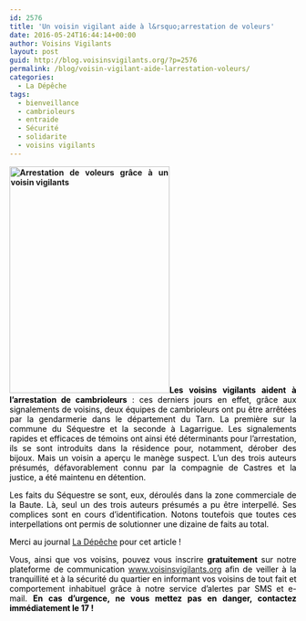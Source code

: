 ```yaml
---
id: 2576
title: 'Un voisin vigilant aide à l&rsquo;arrestation de voleurs'
date: 2016-05-24T16:44:14+00:00
author: Voisins Vigilants
layout: post
guid: http://blog.voisinsvigilants.org/?p=2576
permalink: /blog/voisin-vigilant-aide-larrestation-voleurs/
categories:
  - La Dépêche
tags:
  - bienveillance
  - cambrioleurs
  - entraide
  - Sécurité
  - solidarite
  - voisins vigilants
---
```

<p style="text-align: justify;">
  <strong><a href="./../../images/2016/05/arrestation-voleur.png"><img class="alignleft wp-image-2579" src="./../../images/2016/05/arrestation-voleur.png" alt="Arrestation de voleurs grâce à un voisin vigilants" width="281" height="397" /></a><span style="color: #000000;">Les voisins vigilants aident à l&rsquo;arrestation de cambrioleurs</span></strong><span style="color: #000000;"> : ces derniers jours en effet, grâce aux signalements de voisins, deux équipes de cambrioleurs ont pu être arrêtées par la gendarmerie dans le département du Tarn. La première sur la commune du Séquestre et la seconde à Lagarrigue. Les signalements rapides et efficaces de témoins ont ainsi été déterminants pour l&rsquo;arrestation, ils se sont introduits dans la résidence pour, notamment, dérober des bijoux. Mais un voisin a aperçu le manège suspect. L&rsquo;un des trois auteurs présumés, défavorablement connu par la compagnie de Castres et la justice, a été maintenu en détention.</span>
</p>

<p style="text-align: justify;">
  <span style="color: #000000;">Les faits du Séquestre se sont, eux, déroulés dans la zone commerciale de la Baute. Là, seul un des trois auteurs présumés a pu être interpellé. Ses complices sont en cours d&rsquo;identification. Notons toutefois que toutes ces interpellations ont permis de solutionner une dizaine de faits au total.</span>
</p>

<p style="text-align: justify;">
  <span style="font-weight: inherit; font-style: inherit; color: #464646;"><span style="font-weight: inherit; font-style: inherit;"><span style="font-weight: inherit; font-style: inherit; color: #000000;">Merci au journal</span><span style="font-weight: inherit; font-style: inherit; color: #000000;"><span style="color: #464646;"> <a href="http://www.ladepeche.fr/article/2016/04/28/2334175-un-voisin-vigilant-aide-a-l-arrestation-de-voleurs.html">La Dépêche</a> </span></span></span></span><span style="font-weight: inherit; font-style: inherit; color: #000000;">pour cet article !</span>
</p>

<p style="text-align: justify;">
  <span style="color: #000000;">Vous, ainsi que vos voisins, pouvez vous inscrire <strong>gratuitement</strong> sur notre plateforme de communication <a href="www.voisinsvigilants.org">www.voisinsvigilants.org</a></span><span style="color: #000000;"> afin de veiller à la tranquillité et à la sécurité du quartier en informant vos voisins de tout fait et comportement inhabituel grâce à notre service d’alertes par SMS et e-mail. <strong style="font-style: inherit;">En cas d’urgence, ne vous mettez pas en danger, contactez immédiatement le 17 !</strong></span>
</p>